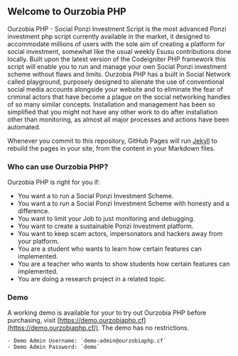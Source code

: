 ## Welcome to Ourzobia PHP

Ourzobia PHP - Social Ponzi Investment Script is the most advanced Ponzi investment php script currently available in the market, it designed to accommodate millions of users with the sole aim of creating a platform for social investment, somewhat like the usual weekly Esusu contributions done locally.
Built upon the latest version of the Codeigniter PHP framework this script will enable you to run and manage your own Social Ponzi investment scheme without flaws and limits. 
Ourzobia PHP has a built in Social Network called playground, purposely designed to alienate the use of conventional social media accounts alongside your website and to eliminate the fear of criminal actors that have become a plague on the social networking handles of so many similar concepts.
Installation and management has been so simplified that you might not have any other work to do after installation other than monitoring, as almost all major processes and actions have been automated. 

Whenever you commit to this repository, GitHub Pages will run [Jekyll](https://jekyllrb.com/) to rebuild the pages in your site, from the content in your Markdown files.

### Who can use Ourzobia PHP?

Ourzobia PHP is right for you if:

-  You want a to run a Social Ponzi Investment Scheme.
-  You want a to run a Social Ponzi Investment Scheme with honesty and a difference.
-  You want to limit your Job to just monitoring and debugging.
-  You want to create a sustainable Ponzi Investment platform.
-  You want to keep scam actors, impersonators and hackers away from your platform.
-  You are a student who wants to learn how certain features can implemented.
-  You are a teacher who wants to show students how certain features can implemented.
-  You are doing a research project in a related topic.

### Demo 

A working demo is available for your to try out Ourzobia PHP before purchasing, visit [https://demo.ourzobiaphp.cf](https://demo.ourzobiaphp.cf/). The demo has no restrictions.

    - Demo Admin Username: `demo-admin@ourzobiaphp.cf`
    - Demo Admin Password: `demo`
